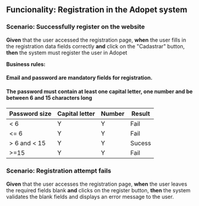 <h2>Funcionality: Registration in the Adopet system</h2>

<h3>Scenario: Successfully register on the website</h3>

**Given** that the user accessed the registration page, **when** the user fills in the registration data fields correctly **and** click on the "Cadastrar" button, **then** the system must register the user in Adopet

**Business rules:** 
<h4> Email and password are mandatory fields for registration. <h4>
<h4> The password must contain at least one capital letter, one number and be between 6 and 15 characters long <h4>

| Password size | Capital letter | Number |    Result   |
|---------------|----------------|--------|-------------|
|     < 6       |       Y        |   Y    |     Fail    |
|     <= 6      |       Y        |   Y    |     Fail    |
|  > 6 and < 15 |       Y        |   Y    |    Sucess   |
|     >=15      |       Y        |   Y    |     Fail    |


<h3>Scenario: Registration attempt fails</h3>

**Given** that the user accesses the registration page, **when** the user leaves the required fields blank **and** clicks on the register button, **then** the system validates the blank fields and displays an error message to the user.


